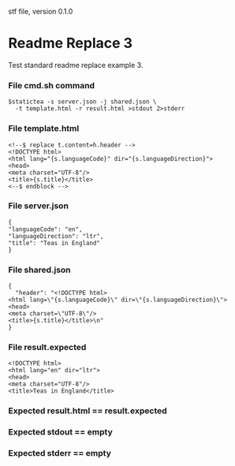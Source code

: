 stf file, version 0.1.0

# Readme Replace 3

Test standard readme replace example 3.

### File cmd.sh command

~~~
$statictea -s server.json -j shared.json \
  -t template.html -r result.html >stdout 2>stderr
~~~

### File template.html

~~~
<!--$ replace t.content=h.header -->
<!DOCTYPE html>
<html lang="{s.languageCode}" dir="{s.languageDirection}">
<head>
<meta charset="UTF-8"/>
<title>{s.title}</title>
<--$ endblock -->
~~~

### File server.json

~~~
{
"languageCode": "en",
"languageDirection": "ltr",
"title": "Teas in England"
}
~~~

### File shared.json

~~~
{
  "header": "<!DOCTYPE html>
<html lang=\"{s.languageCode}\" dir=\"{s.languageDirection}\">
<head>
<meta charset=\"UTF-8\"/>
<title>{s.title}</title>\n"
}
~~~

### File result.expected

~~~
<!DOCTYPE html>
<html lang="en" dir="ltr">
<head>
<meta charset="UTF-8"/>
<title>Teas in England</title>
~~~

### Expected result.html == result.expected
### Expected stdout == empty
### Expected stderr == empty

